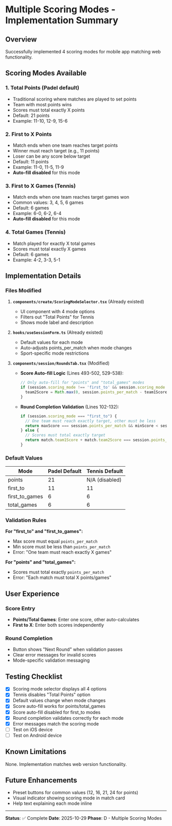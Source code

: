 # Multiple Scoring Modes - Implementation Summary

## Overview
Successfully implemented 4 scoring modes for mobile app matching web functionality.

## Scoring Modes Available

### 1. **Total Points** (Padel default)
- Traditional scoring where matches are played to set points
- Team with most points wins
- Scores must total exactly X points
- Default: 21 points
- Example: 11-10, 12-9, 15-6

### 2. **First to X Points**
- Match ends when one team reaches target points
- Winner must reach target (e.g., 11 points)
- Loser can be any score below target
- Default: 11 points
- Example: 11-0, 11-5, 11-9
- **Auto-fill disabled** for this mode

### 3. **First to X Games** (Tennis)
- Match ends when one team reaches target games won
- Common values: 3, 4, 5, 6 games
- Default: 6 games
- Example: 6-0, 6-2, 6-4
- **Auto-fill disabled** for this mode

### 4. **Total Games** (Tennis)
- Match played for exactly X total games
- Scores must total exactly X games
- Default: 6 games
- Example: 4-2, 3-3, 5-1

## Implementation Details

### Files Modified

1. **`components/create/ScoringModeSelector.tsx`** (Already existed)
   - UI component with 4 mode options
   - Filters out "Total Points" for Tennis
   - Shows mode label and description

2. **`hooks/useSessionForm.ts`** (Already existed)
   - Default values for each mode
   - Auto-adjusts points_per_match when mode changes
   - Sport-specific mode restrictions

3. **`components/session/RoundsTab.tsx`** (Modified)
   - **Score Auto-fill Logic** (Lines 493-502, 529-538):
     ```typescript
     // Only auto-fill for "points" and "total_games" modes
     if (session.scoring_mode !== 'first_to' && session.scoring_mode !== 'first_to_games') {
       team2Score = Math.max(0, session.points_per_match - team1Score);
     }
     ```

   - **Round Completion Validation** (Lines 102-132):
     ```typescript
     if (session.scoring_mode === "first_to") {
       // One team must reach exactly target, other must be less
       return maxScore === session.points_per_match && minScore < session.points_per_match;
     } else {
       // Scores must total exactly target
       return match.team1Score + match.team2Score === session.points_per_match;
     }
     ```

### Default Values

| Mode | Padel Default | Tennis Default |
|------|---------------|----------------|
| points | 21 | N/A (disabled) |
| first_to | 11 | 11 |
| first_to_games | 6 | 6 |
| total_games | 6 | 6 |

### Validation Rules

**For "first_to" and "first_to_games":**
- Max score must equal `points_per_match`
- Min score must be less than `points_per_match`
- Error: "One team must reach exactly X games"

**For "points" and "total_games":**
- Scores must total exactly `points_per_match`
- Error: "Each match must total X points/games"

## User Experience

### Score Entry
- **Points/Total Games**: Enter one score, other auto-calculates
- **First to X**: Enter both scores independently

### Round Completion
- Button shows "Next Round" when validation passes
- Clear error messages for invalid scores
- Mode-specific validation messaging

## Testing Checklist

- [x] Scoring mode selector displays all 4 options
- [x] Tennis disables "Total Points" option
- [x] Default values change when mode changes
- [x] Score auto-fill works for points/total_games
- [x] Score auto-fill disabled for first_to modes
- [x] Round completion validates correctly for each mode
- [x] Error messages match the scoring mode
- [ ] Test on iOS device
- [ ] Test on Android device

## Known Limitations

None. Implementation matches web version functionality.

## Future Enhancements

- Preset buttons for common values (12, 16, 21, 24 for points)
- Visual indicator showing scoring mode in match card
- Help text explaining each mode inline

---

**Status**: ✅ Complete
**Date**: 2025-10-29
**Phase**: D - Multiple Scoring Modes
